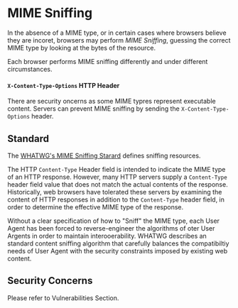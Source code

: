 # MIME Sniffing

In the absence of a MIME type, or in certain cases where browsers believe they are incoret, browsers may perform _MIME Sniffing_, guessing the correct MIME type by looking at the bytes of the resource.

Each browser performs MIME sniffing differently and under different circumstances.

#### `X-Content-Type-Options` HTTP Header

There are security oncerns as some MIME typres represent executable content. Servers can prevent MIME sniffing by sending the `X-Content-Type-Options` header.

## Standard

The [WHATWG's MIME Sniffing Starard](https://mimesniff.spec.whatwg.org/) defines sniffing resources.

The HTTP `Content-Type` Header field is intended to indicate the MIME type of an HTTP response. However, many HTTP servers supply a `Content-Type` header field value that does not match the actual contents of the response. Historically, web browsers have tolerated these servers by examining the content of HTTP responses in addition to the `Content-Type` header field, in order to determine the effective MIME type of the response.

Without a clear specification of how to "Sniff" the MIME type, each User Agent has been forced to reverse-engineer the algorithms of oter User Argents in order to maintain interooerability. WHATWG describes an standard content sniffing algorithm that carefully balances the compatibiltiy needs of User Agent with the security constraints imposed by existing web content.

## Security Concerns

Please refer to Vulnerabilities Section.